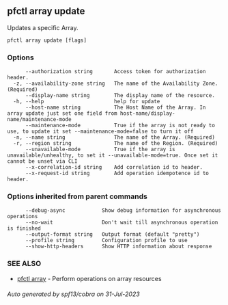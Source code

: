 ## pfctl array update

Updates a specific Array.

```
pfctl array update [flags]
```

### Options

```
      --authorization string       Access token for authorization header.
  -z, --availability-zone string   The name of the Availability Zone. (Required)
      --display-name string        The display name of the resource.
  -h, --help                       help for update
      --host-name string           The Host Name of the Array. In array update just set one field from host-name/display-name/maintenance-mode
      --maintenance-mode           True if the array is not ready to use, to update it set --maintenance-mode=false to turn it off
  -n, --name string                The name of the Array. (Required)
  -r, --region string              The name of the Region. (Required)
      --unavailable-mode           True if the array is unavailable/unhealthy, to set it --unavailable-mode=true. Once set it cannot be unset via CLI
      --x-correlation-id string    Add correlation id to header.
      --x-request-id string        Add operation idempotence id to header.
```

### Options inherited from parent commands

```
      --debug-async            Show debug information for asynchronous operations
      --no-wait                Don't wait till asynchronous operation is finished
      --output-format string   Output format (default "pretty")
      --profile string         Configuration profile to use
      --show-http-headers      Show HTTP information about response
```

### SEE ALSO

* [pfctl array](pfctl_array.md)	 - Perform operations on array resources

###### Auto generated by spf13/cobra on 31-Jul-2023
